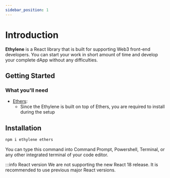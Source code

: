 ```yaml
---
sidebar_position: 1
---
```


# Introduction

**Ethylene** is a React library that is built for supporting Web3 front-end developers. You can start your work in short amount of time and develop your complete dApp without any difficulties.

## Getting Started

### What you'll need

- [Ethers](https://github.com/ethers-io/ethers.js/):
  - Since the Ethylene is built on top of Ethers, you are required to install during the setup

## Installation

```bash
npm i ethylene ethers
```

You can type this command into Command Prompt, Powershell, Terminal, or any other integrated terminal of your code editor.

:::info React version
We are not supporting the new React 18 release. It is recommended to use previous major React versions.
